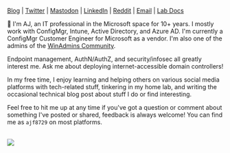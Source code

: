 [Blog](https://anthonyfontanez.com/) | [Twitter](https://twitter.com/ajf8729) | [Mastodon](https://infosec.exchange/@ajf8729) | [LinkedIn](https://linkedin.com/in/ajf8729) | [Reddit](https://www.reddit.com/user/ajf8729/) | [Email](mailto:ajf@anthonyfontanez.com) | [Lab Docs](https://docs.ajf8729.com)

👋 I'm AJ, an IT professional in the Microsoft space for 10+ years. I mostly work with ConfigMgr, Intune, Active Directory, and Azure AD. I'm currently a ConfigMgr Customer Engineer for Microsoft as a vendor. I'm also one of the admins of the [WinAdmins Community](https://winadmins.io/).

Endpoint management, AuthN/AuthZ, and security/infosec all greatly interest me. Ask me about deploying internet-accessible domain controllers!

In my free time, I enjoy learning and helping others on various social media platforms with tech-related stuff, tinkering in my home lab, and writing the occasional technical blog post about stuff I do or find interesting.

Feel free to hit me up at any time if you've got a question or comment about something I've posted or shared, feedback is always welcome! You can find me as `ajf8729` on most platforms.

<br />

<img src="https://github-readme-stats.vercel.app/api?username=ajf8729&count_private=true&show_icons=true&theme=dark" />
